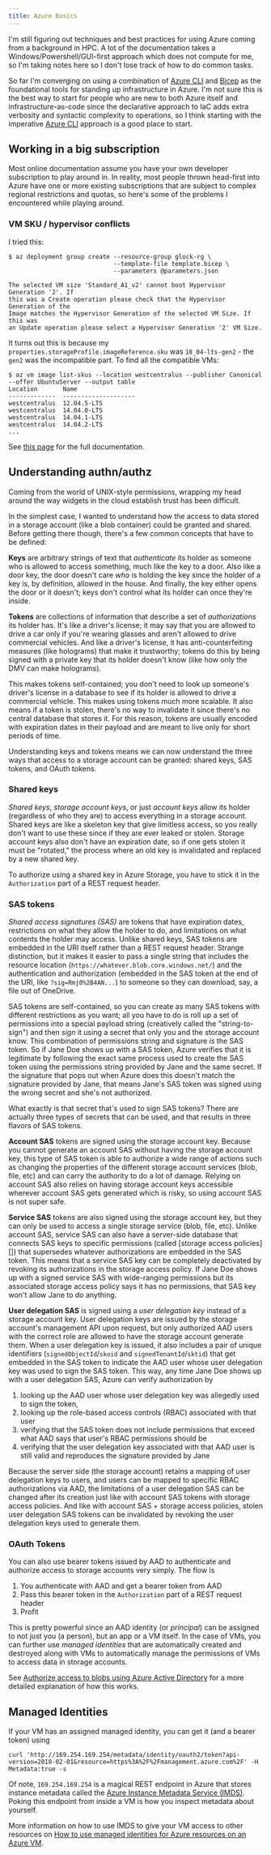 ```yaml
---
title: Azure Basics
---
```


I'm still figuring out techniques and best practices for using Azure coming from
a background in HPC.  A lot of the documentation takes a
Windows/Powershell/GUI-first approach which does not compute for me, so I'm
taking notes here so I don't lose track of how to do common tasks.

So far I'm converging on using a combination of [Azure CLI][] and [Bicep][] as
the foundational tools for standing up infrastructure in Azure.  I'm not sure
this is the best way to start for people who are new to both Azure itself and
infrastructure-as-code since the declarative approach to IaC adds extra
verbosity and syntactic complexity to operations, so I think starting with the
imperative [Azure CLI][] approach is a good place to start.

## Working in a big subscription

Most online documentation assume you have your own developer subscription to
play around in.  In reality, most people thrown head-first into Azure have one
or more existing subscriptions that are subject to complex regional restrictions
and quotas, so here's some of the problems I encountered while playing around.

### VM SKU / hypervisor conflicts

I tried this:

```
$ az deployment group create --resource-group glock-rg \
                             --template-file template.bicep \
                             --parameters @parameters.json

The selected VM size 'Standard_A1_v2' cannot boot Hypervisor Generation '2'. If
this was a Create operation please check that the Hypervisor Generation of the
Image matches the Hypervisor Generation of the selected VM Size. If this was
an Update operation please select a Hypervisor Generation '2' VM Size.
```

It turns out this is because my `properties.storageProfile.imageReference.sku`
was `18_04-lts-gen2` - the `gen2` was the incompatible part.  To find all the
compatible VMs:

```
$ az vm image list-skus --location westcentralus --publisher Canonical --offer UbuntuServer --output table
Location       Name
-------------  --------------------
westcentralus  12.04.5-LTS
westcentralus  14.04.0-LTS
westcentralus  14.04.1-LTS
westcentralus  14.04.2-LTS
...
```

See [this page](https://docs.microsoft.com/en-us/azure/virtual-machines/linux/cli-ps-findimage) for the full documentation.

[Azure CLI]: https://docs.microsoft.com/en-us/cli/azure/
[Bicep]: https://docs.microsoft.com/en-us/azure/azure-resource-manager/bicep/overview

## Understanding authn/authz

Coming from the world of UNIX-style permissions, wrapping my head around the way
widgets in the cloud establish trust has been difficult.

In the simplest case, I wanted to understand how the access to data stored in
a storage account (like a blob container) could be granted and shared.  Before
getting there though, there's a few common concepts that have to be defined:

**Keys** are arbitrary strings of text that _authenticate_ its holder as
someone who is allowed to access something, much like the key to a door.
Also like a door key, the door doesn't care _who_ is holding the key since
the holder of a key is, by definition, allowed in the house.  And finally,
the key either opens the door or it doesn't; keys don't control what its
holder can once they're inside.

**Tokens** are collections of information that describe a set of
_authorizations_ its holder has.  It's like a driver's license; it may say
that you are allowed to drive a car only if you're wearing glasses and aren't
allowed to drive commercial vehicles.  And like a driver's license, it has
anti-counterfeiting measures (like holograms) that make it trustworthy; tokens
do this by being signed with a private key that its holder doesn't know
(like how only the DMV can make holograms).

This makes tokens self-contained; you don't need to look up someone's driver's
license in a database to see if its holder is allowed to drive a commercial
vehicle. This makes using tokens much more scalable. It also means if a token
is stolen, there's no way to invalidate it since there's no central database
that stores it. For this reason, tokens are usually encoded with expiration
dates in their payload and are meant to live only for short periods of time.

Understanding keys and tokens means we can now understand the three ways that
access to a storage account can be granted: shared keys, SAS tokens, and OAuth
tokens.

### Shared keys

_Shared keys_, _storage account keys_, or just _account keys_ allow its holder
(regardless of who they are) to access everything in a storage account.  Shared
keys are like a skeleton key that give limitless access, so you really don't
want to use these since if they are ever leaked or stolen.  Storage account keys
also don't have an expiration date, so if one gets stolen it must be "rotated,"
the process where an old key is invalidated and replaced by a new shared key.

To authorize using a shared key in Azure Storage, you have to stick it in the
`Authorization` part of a REST request header.

### SAS tokens

_Shared access signatures (SAS)_ are tokens that have expiration dates,
restrictions on what they allow the holder to do, and limitations on what
contents the holder may access.  Unlike shared keys, SAS tokens are embedded in
the URI itself rather than a REST request header.  Strange distinction, but it
makes it easier to pass a single string that includes the resource location
(`https://whatever.blob.core.windows.net/`) and the authentication and
authorization (embedded in the SAS token at the end of the URI, like
`?sig=Rmj0%2B4AN...`) to someone so they can download, say, a file out of
OneDrive.

SAS tokens are self-contained, so you can create as many SAS tokens with
different restrictions as you want; all you have to do is roll up a set of
permissions into a special payload string (creatively called the
"string-to-sign") and then _sign_ it using a secret that only you and the
storage account know.  This combination of permissions string and signature
_is_ the SAS token.  So if Jane Doe shows up with a SAS token, Azure verifies
that it is legitimate by following the exact same process used to create the SAS
token using the permissions string provided by Jane and the same secret.  If
the signature that pops out when Azure does this doesn't match the signature
provided by Jane, that means Jane's SAS token was signed using the wrong
secret and she's not authorized.

What exactly is that secret that's used to sign SAS tokens?  There are actually
three types of secrets that can be used, and that results in three flavors of
SAS tokens.

**Account SAS** tokens are signed using the storage account key.  Because you
cannot generate an account SAS without having the storage account key, this
type of SAS token is able to authorize a wide range of actions such as changing
the properties of the different storage account services (blob, file, etc) and
can carry the authority to do a lot of damage. Relying on account SAS also
relies on having storage account keys accessible wherever account SAS gets
generated which is risky, so using account SAS is not super safe.

**Service SAS** tokens are also signed using the storage account key, but they
can only be used to access a single storage service (blob, file, etc). Unlike
account SAS, service SAS can also have a server-side database that connects SAS
keys to specific permissions (called [storage access policies][]) that
supersedes whatever authorizations are embedded in the SAS token. This means
that a service SAS key can be completely deactivated by revoking its
authorizations in the storage access policy. If Jane Doe shows up with a signed
service SAS with wide-ranging permissions but its associated storage access
policy says it has no permissions, that SAS key won't allow Jane to do anything.

**User delegation SAS** is signed using a _user delegation key_ instead of a
storage account key. User delegation keys are issued by the storage account's
management API upon request, but only authorized AAD users with the correct role
are allowed to have the storage account generate them.  When a user delegation
key is issued, it also includes a pair of unique identifiers
(`signedObjectId`/`skoid` and `signedTenantId`/`sktid`) that get embedded in
the SAS token to indicate the AAD user whose user delegation key was used to
sign the SAS token.  This way, any time Jane Doe shows up with a user
delegation SAS, Azure can verify authorization by

1. looking up the AAD user whose user delegation key was allegedly used to sign
   the token,
2. looking up the role-based access controls (RBAC) associated with that user
3. verifying that the SAS token does not include permissions that exceed what
   AAD says that user's RBAC permissions should be
4. verifying that the user delegation key associated with that AAD user is still
   valid and reproduces the signature provided by Jane

Because the server side (the storage account) retains a mapping of user
delegation keys to users, and users can be mapped to specific RBAC
authorizations via AAD, the limitations of a user delegation SAS can be changed
after its creation just like with account SAS tokens with storage access
policies. And like with account SAS + storage access policies, stolen user
delegation SAS tokens can be invalidated by revoking the user delegation keys
used to generate them.

[stored access policies]: https://docs.microsoft.com/en-us/rest/api/storageservices/define-stored-access-policy

### OAuth Tokens

You can also use bearer tokens issued by AAD to authenticate and authorize
access to storage accounts very simply.  The flow is

1. You authenticate with AAD and get a bearer token from AAD
2. Pass this bearer token in the `Authorization` part of a REST request header
3. Profit

This is pretty powerful since an AAD identity (or _principal_) can be assigned
to not just you (a person), but an app or a VM itself.  In the case of VMs, you
can further use _managed identities_ that are automatically created and
destroyed along with VMs to automatically manage the permissions of VMs to
access data in storage accounts.

See [Authorize access to blobs using Azure Active Directory][] for a more
detailed explanation of how this works.

[Authorize access to blobs using Azure Active Directory]: https://learn.microsoft.com/en-us/azure/storage/blobs/authorize-access-azure-active-directory

## Managed Identities

If your VM has an assigned managed identity, you can get it (and a bearer token)
using

```
curl 'http://169.254.169.254/metadata/identity/oauth2/token?api-version=2018-02-01&resource=https%3A%2F%2Fmanagement.azure.com%2F' -H Metadata:true -s
```

Of note, `169.254.169.254` is a magical REST endpoint in Azure that stores
instance metadata called the [Azure Instance Metadata Service (IMDS)][imds].
Poking this endpoint from inside a VM is how you inspect metadata about
yourself.

More information on how to use IMDS to give your VM access to other resources
on [How to use managed identities for Azure resources on an Azure VM][].

[How to use managed identities for Azure resources on an Azure VM]: https://docs.microsoft.com/en-us/azure/active-directory/managed-identities-azure-resources/how-to-use-vm-token
[imds]: https://learn.microsoft.com/en-us/azure/virtual-machines/linux/instance-metadata-service
